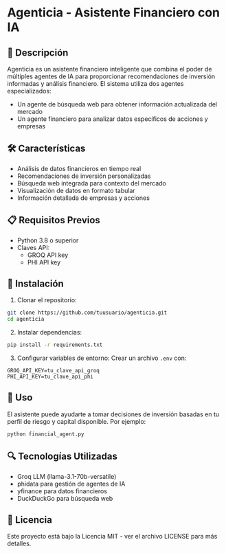 # Agenticia - Asistente Financiero con IA

## 🚀 Descripción
Agenticia es un asistente financiero inteligente que combina el poder de múltiples agentes de IA para proporcionar recomendaciones de inversión informadas y análisis financiero. El sistema utiliza dos agentes especializados:
- Un agente de búsqueda web para obtener información actualizada del mercado
- Un agente financiero para analizar datos específicos de acciones y empresas

## 🛠️ Características
- Análisis de datos financieros en tiempo real
- Recomendaciones de inversión personalizadas
- Búsqueda web integrada para contexto del mercado
- Visualización de datos en formato tabular
- Información detallada de empresas y acciones

## 📋 Requisitos Previos
- Python 3.8 o superior
- Claves API:
  - GROQ API key
  - PHI API key

## 🔧 Instalación

1. Clonar el repositorio:
```bash
git clone https://github.com/tuusuario/agenticia.git
cd agenticia
```

2. Instalar dependencias:
```bash
pip install -r requirements.txt
```

3. Configurar variables de entorno:
Crear un archivo `.env` con:
```
GROQ_API_KEY=tu_clave_api_groq
PHI_API_KEY=tu_clave_api_phi
```

## 🚀 Uso
El asistente puede ayudarte a tomar decisiones de inversión basadas en tu perfil de riesgo y capital disponible. Por ejemplo:
```python
python financial_agent.py
```

## 🔍 Tecnologías Utilizadas
- Groq LLM (llama-3.1-70b-versatile)
- phidata para gestión de agentes de IA
- yfinance para datos financieros
- DuckDuckGo para búsqueda web

## 📄 Licencia
Este proyecto está bajo la Licencia MIT - ver el archivo LICENSE para más detalles.